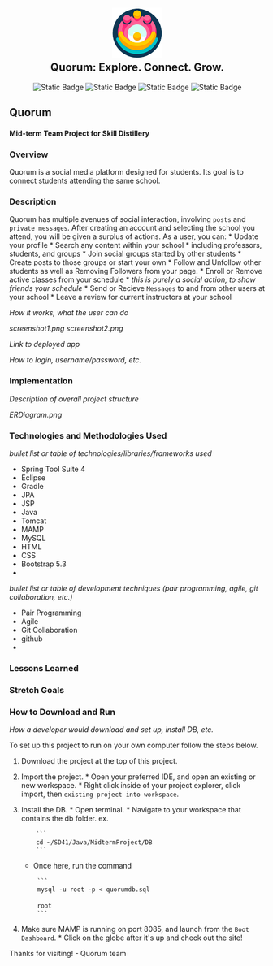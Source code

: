 <h2 align="center">
    <a href="#" target="blank_">
        <img height="100" alt="Quorum Logo" src=
        "https://github.com/Deonnaa/MidtermProject/blob/main/Quorum/src/main/webapp/img/quorum.png"/>
    </a>
    <br>
    Quorum: Explore. Connect. Grow.
</h2>

<div align="center">
    
![Static Badge](https://img.shields.io/badge/Quorum-AWS-yellow?link=http%3A%2F%2F52.86.229.80%3A8080%2FQuorum%2Flogin.do)
![Static Badge](https://img.shields.io/badge/Deonna-Repo_Owner-green?link=https%3A%2F%2Fgithub.com%2FDeonnaa)
![Static Badge](https://img.shields.io/badge/Jake-DBA-blue?link=https%3A%2F%2Fgithub.com%2FJakersnell)
![Static Badge](https://img.shields.io/badge/Parris-SCRUM-orange?link=https%3A%2F%2Fgithub.com%2FParrisu)

</div>


## Quorum

#### Mid-term Team Project for Skill Distillery

### Overview
Quorum is a social media platform designed for students. Its goal is to connect students attending the same school.

### Description
Quorum has multiple avenues of social interaction, involving `posts` and `private messages`. After creating an account and selecting the school you attend, you will be given a surplus of actions.
    As a user, you can:
        * Update your profile
        * Search any content within your school
            * including professors, students, and groups
        * Join social groups started by other students
        * Create posts to those groups or start your own
        * Follow and Unfollow other students as well as Removing Followers from your page.
        * Enroll or Remove active classes from your schedule
            * _this is purely a social action, to show friends your schedule_
        * Send or Recieve `Messages` to and from other users at your school
        * Leave a review for current instructors at your school


_How it works, what the user can do_

_screenshot1.png_ _screenshot2.png_

_Link to deployed app_

_How to login, username/password, etc._

### Implementation
_Description of overall project structure_

_ERDiagram.png_

### Technologies and Methodologies Used
_bullet list or table of technologies/libraries/frameworks used_
* Spring Tool Suite 4
* Eclipse
* Gradle
* JPA
* JSP
* Java
* Tomcat
* MAMP
* MySQL
* HTML
* CSS
* Bootstrap 5.3
* 

_bullet list or table of development techniques (pair programming, agile, git collaboration, etc.)_
* Pair Programming
* Agile
* Git Collaboration
* github
* 

### Lessons Learned


### Stretch Goals


### How to Download and Run
_How a developer would download and set up, install DB, etc._

To set up this project to run on your own computer follow the steps below.

 1. Download the project at the top of this project.
 2. Import the project.
        * Open your preferred IDE, and open an existing or new workspace.
        * Right click inside of your project explorer, click import, then `existing project into workspace`.
 3. Install the DB.
        * Open terminal.
        * Navigate to your workspace that contains the db folder. 
            ex.
            
            ```
            cd ~/SD41/Java/MidtermProject/DB
            ```
    
     * Once here, run the command

            ```
            mysql -u root -p < quorumdb.sql

            root
            ```
       
5. Make sure MAMP is running on port 8085, and launch from the `Boot Dashboard`.
        * Click on the globe after it's up and check out the site!

Thanks for visiting!
    - Quorum team

